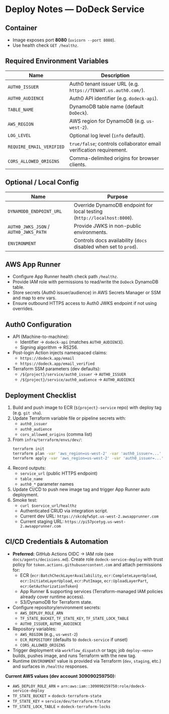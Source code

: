 # Deploy Notes — DoDeck Service

## Container
- Image exposes port **8080** (`uvicorn --port 8080`).
- Use health check `GET /healthz`.

## Required Environment Variables
| Name | Description |
| --- | --- |
| `AUTH0_ISSUER` | Auth0 tenant issuer URL (e.g. `https://TENANT.us.auth0.com/`). |
| `AUTH0_AUDIENCE` | Auth0 API identifier (e.g. `dodeck-api`). |
| `TABLE_NAME` | DynamoDB table name (default `DoDeck`). |
| `AWS_REGION` | AWS region for DynamoDB (e.g. `us-west-2`). |
| `LOG_LEVEL` | Optional log level (`info` default). |
| `REQUIRE_EMAIL_VERIFIED` | `true/false`; controls collaborator email verification requirement. |
| `CORS_ALLOWED_ORIGINS` | Comma-delimited origins for browser clients. |

## Optional / Local Config
| Name | Purpose |
| --- | --- |
| `DYNAMODB_ENDPOINT_URL` | Override DynamoDB endpoint for local testing (`http://localhost:8000`). |
| `AUTH0_JWKS_JSON` / `AUTH0_JWKS_PATH` | Provide JWKS in non-public environments. |
| `ENVIRONMENT` | Controls docs availability (`docs` disabled when set to `prod`). |

## AWS App Runner
- Configure App Runner health check path `/healthz`.
- Provide IAM role with permissions to read/write the `DoDeck` DynamoDB table.
- Store secrets (Auth0 issuer/audience) in AWS Secrets Manager or SSM and map to env vars.
- Ensure outbound HTTPS access to Auth0 JWKS endpoint if not using overrides.

## Auth0 Configuration
- API (Machine-to-machine):
  - Identifier → `dodeck-api` (matches `AUTH0_AUDIENCE`).
  - Signing algorithm → RS256.
- Post-login Action injects namespaced claims:
  - `https://dodeck.app/email`
  - `https://dodeck.app/email_verified`
- Terraform SSM parameters (dev defaults):
  - `/${project}/service/auth0_issuer` → `AUTH0_ISSUER`
  - `/${project}/service/auth0_audience` → `AUTH0_AUDIENCE`

## Deployment Checklist
1. Build and push image to ECR (`${project}-service` repo) with deploy tag (e.g. `git sha`).
2. Update Terraform variable file or pipeline secrets with:
   - `auth0_issuer`
   - `auth0_audience`
   - `cors_allowed_origins` (comma list)
3. From `infra/terraform/envs/dev/`:
   ```bash
   terraform init
   terraform plan -var 'aws_region=us-west-2' -var 'auth0_issuer=...' -var 'auth0_audience=...'
   terraform apply -var 'aws_region=us-west-2' -var 'auth0_issuer=...' -var 'auth0_audience=...'
   ```
4. Record outputs:
   - `service_url` (public HTTPS endpoint)
   - `table_name`
   - `auth0_*` parameter names
5. Update CI/CD to push new image tag and trigger App Runner auto deployment.
6. Smoke test:
   - `curl $service_url/healthz`
   - Authenticated CRUD via integration script.
   - Current dev URL: `https://skcdqfw5pt.us-west-2.awsapprunner.com`
   - Current staging URL: `https://pi57pcetyg.us-west-2.awsapprunner.com`

## CI/CD Credentials & Automation
- **Preferred:** GitHub Actions OIDC → IAM role (see `docs/agents/decisions.md`). Create role `dodeck-service-deploy` with trust policy for `token.actions.githubusercontent.com` and attach permissions for:
  - ECR (`ecr:BatchCheckLayerAvailability`, `ecr:CompleteLayerUpload`, `ecr:InitiateLayerUpload`, `ecr:PutImage`, `ecr:UploadLayerPart`, `ecr:GetAuthorizationToken`)
  - App Runner & supporting services (Terraform-managed IAM policies already cover runtime access).
  - S3/DynamoDB for Terraform state.
- Configure repository/environment secrets:
  - `AWS_DEPLOY_ROLE_ARN`
  - `TF_STATE_BUCKET`, `TF_STATE_KEY`, `TF_STATE_LOCK_TABLE`
  - `AUTH0_ISSUER`, `AUTH0_AUDIENCE`
- Repository variables:
  - `AWS_REGION` (e.g., `us-west-2`)
  - `ECR_REPOSITORY` (defaults to `dodeck-service` if unset)
  - `CORS_ALLOWED_ORIGINS`
- Trigger deployment via `workflow_dispatch` or tags; job `deploy-<env>` builds, pushes image, and runs Terraform with the new tag.
- Runtime `ENVIRONMENT` value is provided via Terraform (`dev`, `staging`, etc.) and surfaces in `/healthz` responses.

**Current AWS values (dev account 309090259750):**
- `AWS_DEPLOY_ROLE_ARN` = `arn:aws:iam::309090259750:role/dodeck-service-deploy`
- `TF_STATE_BUCKET` = `dodeck-terraform-state`
- `TF_STATE_KEY` = `service/dev/terraform.tfstate`
- `TF_STATE_LOCK_TABLE` = `dodeck-terraform-locks`
